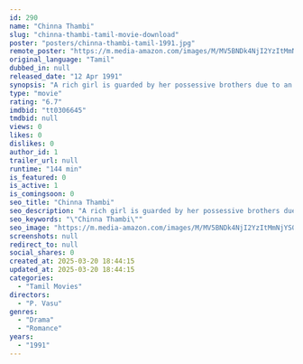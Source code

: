 ```yaml
---
id: 290
name: "Chinna Thambi"
slug: "chinna-thambi-tamil-movie-download"
poster: "posters/chinna-thambi-tamil-1991.jpg"
remote_poster: "https://m.media-amazon.com/images/M/MV5BNDk4NjI2YzItMmNjYS00MmMwLTg3ZmQtYTJiZWMwOTMzZjZhXkEyXkFqcGdeQXVyNjQ1MDcxNzM@._V1_SX300.jpg"
original_language: "Tamil"
dubbed_in: null
released_date: "12 Apr 1991"
synopsis: "A rich girl is guarded by her possessive brothers due to an astrologer's prediction, that she will marry a man from a lower caste, against their wishes. Can they stop the wheels of fate?"
type: "movie"
rating: "6.7"
imdbid: "tt0306645"
tmdbid: null
views: 0
likes: 0
dislikes: 0
author_id: 1
trailer_url: null
runtime: "144 min"
is_featured: 0
is_active: 1
is_comingsoon: 0
seo_title: "Chinna Thambi"
seo_description: "A rich girl is guarded by her possessive brothers due to an astrologer's prediction, that she will marry a man from a lower caste, against their wishes. Can they stop the wheels of fate?"
seo_keywords: "\"Chinna Thambi\""
seo_image: "https://m.media-amazon.com/images/M/MV5BNDk4NjI2YzItMmNjYS00MmMwLTg3ZmQtYTJiZWMwOTMzZjZhXkEyXkFqcGdeQXVyNjQ1MDcxNzM@._V1_SX300.jpg"
screenshots: null
redirect_to: null
social_shares: 0
created_at: 2025-03-20 18:44:15
updated_at: 2025-03-20 18:44:15
categories:
  - "Tamil Movies"
directors:
  - "P. Vasu"
genres:
  - "Drama"
  - "Romance"
years:
  - "1991"
---
```

